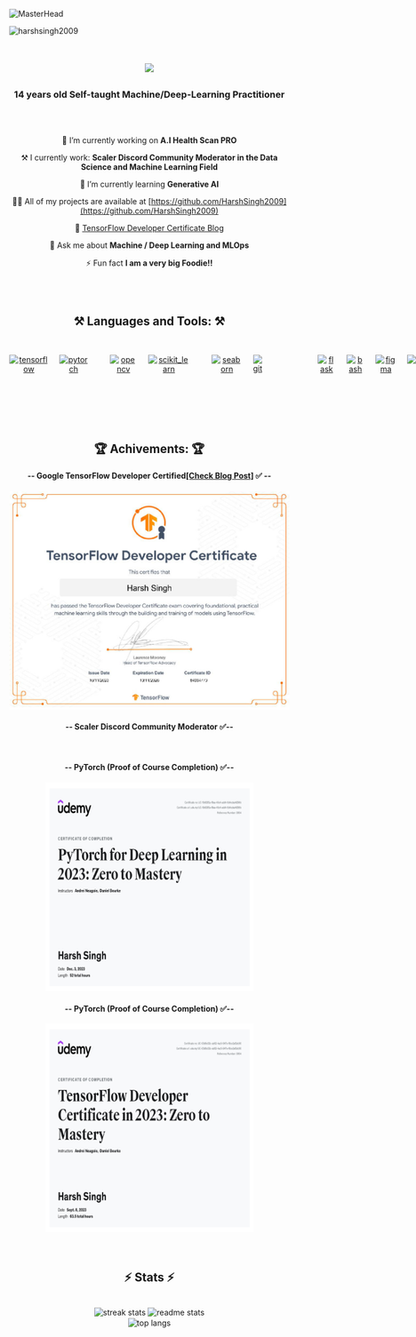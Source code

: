![MasterHead](https://raw.githubusercontent.com/SemicolonML/SemicolonML/main/Untitled%20design%20(1).gif)

<p align="left"> <img src="https://komarev.com/ghpvc/?username=harshsingh2009&label=Profile%20views&color=0e75b6&style=flat" alt="harshsingh2009" /> </p>

<h1 align="center">
    <img src="https://readme-typing-svg.herokuapp.com/?font=Righteous&size=35&center=true&vCenter=true&width=500&height=70&duration=4000&lines=Hi+There!+👋;+I'm+Harsh+Singh!;" />
</h1>

<h3 align="center"> <b> 14 years old Self-taught Machine/Deep-Learning Practitioner </b> </h3>

<br>
<br>

<div align="center">

  🔭 I’m currently working on **A.I Health Scan PRO**

  ⚒  I currently work: **Scaler Discord Community Moderator in the Data Science and Machine Learning Field**

  🌱 I’m currently learning **Generative AI**

  👨‍💻 All of my projects are available at [https://github.com/HarshSingh2009](https://github.com/HarshSingh2009)

  📝 [TensorFlow Developer Certificate Blog](https://oxidized-bank-168.notion.site/Cracking-the-TensorFlow-Developer-Certification-Exam-at-age-13-My-Journey-b2bcb503eb754cae9c28458499826faa?pvs=4)

  💬 Ask me about **Machine / Deep Learning and MLOps**

  ⚡ Fun fact **I am a very big Foodie!!**

</div>

<br>
<br>

<h2 align="center">⚒️ Languages and Tools: ⚒️</h2>
<br>
<p align="center", style="display: flex; gap: 20px;">
  <a href="https://www.tensorflow.org" target="_blank" rel="noreferrer">
    <img src="https://www.vectorlogo.zone/logos/tensorflow/tensorflow-icon.svg" alt="tensorflow" width="40" height="40"/>
  </a>
  <a href="https://pytorch.org/" target="_blank" rel="noreferrer">
    <img src="https://www.vectorlogo.zone/logos/pytorch/pytorch-icon.svg" alt="pytorch" width="40" height="40"/>
  </a>
  <a href="https://www.python.org" target="_blank" rel="noreferrer">
    <img src="https://raw.githubusercontent.com/devicons/devicon/master/icons/python/python-original.svg" alt="python" width="40" height="40"/>
  </a>
  <a href="https://opencv.org/" target="_blank" rel="noreferrer">
    <img src="https://www.vectorlogo.zone/logos/opencv/opencv-icon.svg" alt="opencv" width="40" height="40"/>
  </a>
  <a href="https://scikit-learn.org/" target="_blank" rel="noreferrer">
    <img src="https://upload.wikimedia.org/wikipedia/commons/0/05/Scikit_learn_logo_small.svg" alt="scikit_learn" width="40" height="40"/>
  </a>
  <a href="https://pandas.pydata.org/" target="_blank" rel="noreferrer">
    <img src="https://raw.githubusercontent.com/devicons/devicon/2ae2a900d2f041da66e950e4d48052658d850630/icons/pandas/pandas-original.svg" alt="pandas" width="40" height="40"/>
  </a>
  <a href="https://seaborn.pydata.org/" target="_blank" rel="noreferrer">
    <img src="https://seaborn.pydata.org/_images/logo-mark-lightbg.svg" alt="seaborn" width="40" height="40"/>
  </a>
  <a href="https://git-scm.com/" target="_blank" rel="noreferrer">
    <img src="https://www.vectorlogo.zone/logos/git-scm/git-scm-icon.svg" alt="git" width="40" height="40"/>
  </a>
    <br>
    <br>
  <a href="https://www.mongodb.com/" target="_blank" rel="noreferrer">
    <img src="https://raw.githubusercontent.com/devicons/devicon/master/icons/mongodb/mongodb-original-wordmark.svg" alt="mongodb" width="40" height="40"/>
  </a>
  <a href="https://www.mysql.com/" target="_blank" rel="noreferrer">
    <img src="https://raw.githubusercontent.com/devicons/devicon/master/icons/mysql/mysql-original-wordmark.svg" alt="mysql" width="40" height="40"/>
  </a>
  <a href="https://www.linux.org/" target="_blank" rel="noreferrer">
    <img src="https://raw.githubusercontent.com/devicons/devicon/master/icons/linux/linux-original.svg" alt="linux" width="40" height="40"/>
  </a>
  <a href="https://flask.palletsprojects.com/" target="_blank" rel="noreferrer">
    <img src="https://www.vectorlogo.zone/logos/pocoo_flask/pocoo_flask-icon.svg" alt="flask" width="40" height="40"/>
  </a>
  <a href="https://www.gnu.org/software/bash/" target="_blank" rel="noreferrer">
    <img src="https://www.vectorlogo.zone/logos/gnu_bash/gnu_bash-icon.svg" alt="bash" width="40" height="40"/>
  </a>
  <a href="https://www.figma.com/" target="_blank" rel="noreferrer">
    <img src="https://www.vectorlogo.zone/logos/figma/figma-icon.svg" alt="figma" width="40" height="40"/>
  </a>
  <a href="https://www.arduino.cc/" target="_blank" rel="noreferrer">
    <img src="https://cdn.worldvectorlogo.com/logos/arduino-1.svg" alt="arduino" width="40" height="40"/>
  </a>
</p>


<br>
<br>
<br>
<br>

<div align='center'>

<h2 align="center"> 🏆 Achivements: 🏆 </h2>
<u></u>

<div style='text-align: center;'>
    <h4 align='center'><b>-- Google TensorFlow Developer Certified<a href='https://oxidized-bank-168.notion.site/Cracking-the-TensorFlow-Developer-Certification-Exam-at-age-13-My-Journey-b2bcb503eb754cae9c28458499826faa?pvs=4'>[Check Blog Post]</a> ✅ --</b></h4> <img src='https://raw.githubusercontent.com/HarshSingh2009/Certificates/main/tensorflow-developer-certificate.png'>
    <h4 align='center'><b>-- Scaler Discord Community Moderator ✅-- </b></h4>
    <br>
    <h4 align='center'> <b> -- PyTorch (Proof of Course Completion) ✅--</b> </h4>
    <img src='https://raw.githubusercontent.com/HarshSingh2009/Certificates/main/pytorch_course_completion.jpg', alt='certificate', width=375, height=375>
    <h4 align='center'> <b> -- PyTorch (Proof of Course Completion) ✅--</b> </h4>
    <img src='https://raw.githubusercontent.com/HarshSingh2009/Certificates/main/TensorFlow_Course_Completion.jpg', alt='certificate', width=375, height=375>
    
</div>

<br>
<br>

<h2 align="center">⚡ Stats ⚡</h2>
<br>
<div align=center>
  <img width=390 src="https://github-readme-streak-stats-salesp07.vercel.app/?user=harshsingh2009&count_private=true&theme=react&border_radius=10" alt="streak stats"/>
  <img width=390 src="https://github-readme-stats.vercel.app/api?username=harshsingh2009&count_private=true&show_icons=true&theme=react&rank_icon=github&border_radius=10" alt="readme stats" />
  <br/>
  <img width=325 align="center" src="https://github-readme-stats-salesp07.vercel.app/api/top-langs/?username=harshsingh2009&hide=HTML&langs_count=8&layout=compact&theme=react&border_radius=10&size_weight=0.5&count_weight=0.5&exclude_repo=github-readme-stats" alt="top langs" />
</div>
